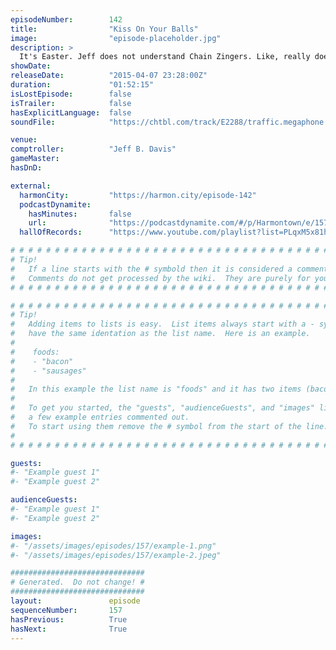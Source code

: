 ```yaml
---
episodeNumber:        142
title:                "Kiss On Your Balls"
image:                "episode-placeholder.jpg"
description: >
  It's Easter. Jeff does not understand Chain Zingers. Like, really doesn't get it. Curtis Armstrong returns for Shadowrun and there is a lot of testicle play. Watch the video at Harmontown.com!
showDate:             
releaseDate:          "2015-04-07 23:28:00Z"
duration:             "01:52:15"
isLostEpisode:        false
isTrailer:            false
hasExplicitLanguage:  false
soundFile:            "https://chtbl.com/track/E2288/traffic.megaphone.fm/STA2645892210.mp3?updated=1562018428"

venue:                
comptroller:          "Jeff B. Davis"
gameMaster:           
hasDnD:               

external:
  harmonCity:         "https://harmon.city/episode-142"
  podcastDynamite:
    hasMinutes:       false
    url:              "https://podcastdynamite.com/#/p/Harmontown/e/157/142"
  hallOfRecords:      "https://www.youtube.com/playlist?list=PLqxM5x81hNOZVdVNXXgHml6kuRxXh6ZYl"

# # # # # # # # # # # # # # # # # # # # # # # # # # # # # # # # # # # # # # # # # # # # #
# Tip!
#   If a line starts with the # symbold then it is considered a comment.
#   Comments do not get processed by the wiki.  They are purely for your information.
# # # # # # # # # # # # # # # # # # # # # # # # # # # # # # # # # # # # # # # # # # # # #

# # # # # # # # # # # # # # # # # # # # # # # # # # # # # # # # # # # # # # # # # # # # #
# Tip!
#   Adding items to lists is easy.  List items always start with a - symbol and have
#   have the same identation as the list name.  Here is an example.
#
#    foods:
#    - "bacon"
#    - "sausages"
#
#   In this example the list name is "foods" and it has two items (bacon, and sausages).
#
#   To get you started, the "guests", "audienceGuests", and "images" lists below have
#   a few example entries commented out.
#   To start using them remove the # symbol from the start of the line.
#
# # # # # # # # # # # # # # # # # # # # # # # # # # # # # # # # # # # # # # # # # # # # #

guests:
#- "Example guest 1"
#- "Example guest 2"

audienceGuests:
#- "Example guest 1"
#- "Example guest 2"

images:
#- "/assets/images/episodes/157/example-1.png"
#- "/assets/images/episodes/157/example-2.jpeg"

##############################
# Generated.  Do not change! #
##############################
layout:               episode
sequenceNumber:       157
hasPrevious:          True
hasNext:              True
---
```


<!-- The episode description will be rendered here -->

<!-- Add your content BELOW here -->
<!-- vvvvvvvvvvvvvvvvvvvvvvvvvvv -->




<!-- ^^^^^^^^^^^^^^^^^^^^^^^^^^^ -->
<!-- Add your content ABOVE here -->

<!-- The episode gallery will be rendered here -->